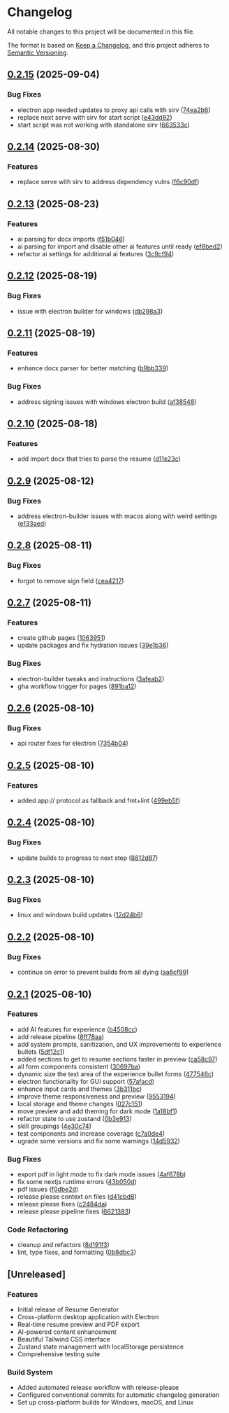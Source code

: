 # Changelog

All notable changes to this project will be documented in this file.

The format is based on [Keep a Changelog](https://keepachangelog.com/en/1.0.0/),
and this project adheres to [Semantic Versioning](https://semver.org/spec/v2.0.0.html).

## [0.2.15](https://github.com/catpaladin/resume-generator/compare/resume-generator-v0.2.14...resume-generator-v0.2.15) (2025-09-04)


### Bug Fixes

* electron app needed updates to proxy api calls with sirv ([74ea2b6](https://github.com/catpaladin/resume-generator/commit/74ea2b66130d51eb7183986a3e86bcf26b2e9564))
* replace next serve with sirv for start script ([e43dd82](https://github.com/catpaladin/resume-generator/commit/e43dd821fa3f2b27ad14775e34bc386d8d7fc869))
* start script was not working with standalone sirv ([663533c](https://github.com/catpaladin/resume-generator/commit/663533c5b951a269004f4be0e2c0de9e536a7d49))

## [0.2.14](https://github.com/catpaladin/resume-generator/compare/resume-generator-v0.2.13...resume-generator-v0.2.14) (2025-08-30)

### Features

- replace serve with sirv to address dependency vulns ([f6c90df](https://github.com/catpaladin/resume-generator/commit/f6c90df9f596d66ac872a49991ec9ee91c876bbf))

## [0.2.13](https://github.com/catpaladin/resume-generator/compare/resume-generator-v0.2.12...resume-generator-v0.2.13) (2025-08-23)

### Features

- ai parsing for docx imports ([f51b046](https://github.com/catpaladin/resume-generator/commit/f51b0467b00fb1b2a7362acb20a2fa5cb3adf351))
- ai parsing for import and disable other ai features until ready ([ef8bed2](https://github.com/catpaladin/resume-generator/commit/ef8bed259c4c521e8d740c02a7f9901f3d0e9e32))
- refactor ai settings for additional ai features ([3c9cf94](https://github.com/catpaladin/resume-generator/commit/3c9cf946992a0f72d85a1bad7471550723b2f552))

## [0.2.12](https://github.com/catpaladin/resume-generator/compare/resume-generator-v0.2.11...resume-generator-v0.2.12) (2025-08-19)

### Bug Fixes

- issue with electron builder for windows ([db298a3](https://github.com/catpaladin/resume-generator/commit/db298a3a98d2a087eab6419e507fdcdc0ea34ed8))

## [0.2.11](https://github.com/catpaladin/resume-generator/compare/resume-generator-v0.2.10...resume-generator-v0.2.11) (2025-08-19)

### Features

- enhance docx parser for better matching ([b9bb339](https://github.com/catpaladin/resume-generator/commit/b9bb3399e14270b5761f3444afcdcf5e2d66ed60))

### Bug Fixes

- address signing issues with windows electron build ([af38548](https://github.com/catpaladin/resume-generator/commit/af38548e17513b81e6dd97da9b6ed45c8811e8ce))

## [0.2.10](https://github.com/catpaladin/resume-generator/compare/resume-generator-v0.2.9...resume-generator-v0.2.10) (2025-08-18)

### Features

- add import docx that tries to parse the resume ([d11e23c](https://github.com/catpaladin/resume-generator/commit/d11e23c9b26bd10c6658964a7cdff7c1e5eef5ca))

## [0.2.9](https://github.com/catpaladin/resume-generator/compare/resume-generator-v0.2.8...resume-generator-v0.2.9) (2025-08-12)

### Bug Fixes

- address electron-builder issues with macos along with weird settings ([e133aed](https://github.com/catpaladin/resume-generator/commit/e133aed78869de21b7f799f7ed25a72edb53430d))

## [0.2.8](https://github.com/catpaladin/resume-generator/compare/resume-generator-v0.2.7...resume-generator-v0.2.8) (2025-08-11)

### Bug Fixes

- forgot to remove sign field ([cea4217](https://github.com/catpaladin/resume-generator/commit/cea421703739db5064845c7b98bfde3aa1257748))

## [0.2.7](https://github.com/catpaladin/resume-generator/compare/resume-generator-v0.2.6...resume-generator-v0.2.7) (2025-08-11)

### Features

- create github pages ([1063951](https://github.com/catpaladin/resume-generator/commit/10639519955080a4acf047d1649609e420a90584))
- update packages and fix hydration issues ([39e1b36](https://github.com/catpaladin/resume-generator/commit/39e1b364a7d80851b1dfacf3d0e4a03f0e5ea242))

### Bug Fixes

- electron-builder tweaks and instructions ([3afeab2](https://github.com/catpaladin/resume-generator/commit/3afeab224199218b39a1d8bb91054135b58db8c3))
- gha workflow trigger for pages ([891ba12](https://github.com/catpaladin/resume-generator/commit/891ba12b2b099232405ca7da0948c9b3019eed75))

## [0.2.6](https://github.com/catpaladin/resume-generator/compare/resume-generator-v0.2.5...resume-generator-v0.2.6) (2025-08-10)

### Bug Fixes

- api router fixes for electron ([7354b04](https://github.com/catpaladin/resume-generator/commit/7354b04b156c8e274d86b94aaa61302a2aebeffd))

## [0.2.5](https://github.com/catpaladin/resume-generator/compare/resume-generator-v0.2.4...resume-generator-v0.2.5) (2025-08-10)

### Features

- added app:// protocol as fallback and fmt+lint ([499eb5f](https://github.com/catpaladin/resume-generator/commit/499eb5f90b835f0343e4228a115c5326060219c1))

## [0.2.4](https://github.com/catpaladin/resume-generator/compare/resume-generator-v0.2.3...resume-generator-v0.2.4) (2025-08-10)

### Bug Fixes

- update builds to progress to next step ([8812d87](https://github.com/catpaladin/resume-generator/commit/8812d8701e8889f905da5463b34d0830ffad0063))

## [0.2.3](https://github.com/catpaladin/resume-generator/compare/resume-generator-v0.2.2...resume-generator-v0.2.3) (2025-08-10)

### Bug Fixes

- linux and windows build updates ([12d24b8](https://github.com/catpaladin/resume-generator/commit/12d24b83f5f2939bc8fe1655ff2ca9ab7c48179e))

## [0.2.2](https://github.com/catpaladin/resume-generator/compare/resume-generator-v0.2.1...resume-generator-v0.2.2) (2025-08-10)

### Bug Fixes

- continue on error to prevent builds from all dying ([aa6cf99](https://github.com/catpaladin/resume-generator/commit/aa6cf99772104a2ea6311ca4b8f0fc071903475c))

## [0.2.1](https://github.com/catpaladin/resume-generator/compare/resume-generator-v0.2.0...resume-generator-v0.2.1) (2025-08-10)

### Features

- add AI features for experience ([b4508cc](https://github.com/catpaladin/resume-generator/commit/b4508ccde8a324ab4e80bdcc1cf4001be1803fbd))
- add release pipeline ([8ff78aa](https://github.com/catpaladin/resume-generator/commit/8ff78aa30e18b60543b7fd286fbd9195d1e0c842))
- add system prompts, sanitization, and UX improvements to experience bullets ([5df12c1](https://github.com/catpaladin/resume-generator/commit/5df12c10ee2f5a77b0931cac2fdb49ebcd9f6e98))
- added sections to get to resume sections faster in preview ([ca58c97](https://github.com/catpaladin/resume-generator/commit/ca58c979ced982254388d475f8a0fb6bee083c30))
- all form components consistent ([30697ba](https://github.com/catpaladin/resume-generator/commit/30697ba2be3dc5779398d8b450112c98ea00dd22))
- dynamic size the text area of the experience bullet forms ([477546c](https://github.com/catpaladin/resume-generator/commit/477546cf5890c41a7b0200da517efd1e03512878))
- electron functionality for GUI support ([57afacd](https://github.com/catpaladin/resume-generator/commit/57afacdaa78c575f52e407ce2449bd5d3064e89e))
- enhance input cards and themes ([3b311bc](https://github.com/catpaladin/resume-generator/commit/3b311bc5403d69d690cc58e452255e6ac1c61faf))
- improve theme responsiveness and preview ([9553194](https://github.com/catpaladin/resume-generator/commit/95531940e8fb7c6edb65ee3a2eb2b7e869599b2f))
- local storage and theme changes ([027c151](https://github.com/catpaladin/resume-generator/commit/027c151166879853046e162697b5660843bf08a5))
- move preview and add theming for dark mode ([1a18bf1](https://github.com/catpaladin/resume-generator/commit/1a18bf1b0e6b8f6e3e73d02f56f79c353bebd418))
- refactor state to use zustand ([0b3e913](https://github.com/catpaladin/resume-generator/commit/0b3e91361d32fe94a03ade76eaa047bd46d79416))
- skill groupings ([4e30c74](https://github.com/catpaladin/resume-generator/commit/4e30c748d2c14bd67fa4512b14b02af4100d60b6))
- test components and increase coverage ([c7a0de4](https://github.com/catpaladin/resume-generator/commit/c7a0de4dcc85c84cc6a85b6eb22084987e722dd0))
- ugrade some versions and fix some warnings ([14d5932](https://github.com/catpaladin/resume-generator/commit/14d5932373d2db3e35dcc92b8d342f9a51f2dfe5))

### Bug Fixes

- export pdf in light mode to fix dark mode issues ([4af678b](https://github.com/catpaladin/resume-generator/commit/4af678b2209bd0f285d0cacddbac67f949af7e1a))
- fix some nextjs runtime errors ([43b050d](https://github.com/catpaladin/resume-generator/commit/43b050d819dbba50aeb472997c7ab39ce2e1e825))
- pdf issues ([f0dbe2d](https://github.com/catpaladin/resume-generator/commit/f0dbe2d72efbd942a35951183ebdf664084867a8))
- release please context on files ([d41cbd8](https://github.com/catpaladin/resume-generator/commit/d41cbd8a752796f24fc26178770a770cbaabb296))
- release please fixes ([c2484da](https://github.com/catpaladin/resume-generator/commit/c2484dad124338675a7e8c8852e760d5db7501f0))
- release please pipeline fixes ([6621383](https://github.com/catpaladin/resume-generator/commit/6621383b46057daf817cd176a9b9f65e2adbaa6f))

### Code Refactoring

- cleanup and refactors ([8d191f3](https://github.com/catpaladin/resume-generator/commit/8d191f3b388117620514a882972deb3eff0f9636))
- lint, type fixes, and formatting ([0b8dbc3](https://github.com/catpaladin/resume-generator/commit/0b8dbc3f5adeb4d7ad8ac99bd0814bd530c2f47a))

## [Unreleased]

### Features

- Initial release of Resume Generator
- Cross-platform desktop application with Electron
- Real-time resume preview and PDF export
- AI-powered content enhancement
- Beautiful Tailwind CSS interface
- Zustand state management with localStorage persistence
- Comprehensive testing suite

### Build System

- Added automated release workflow with release-please
- Configured conventional commits for automatic changelog generation
- Set up cross-platform builds for Windows, macOS, and Linux
